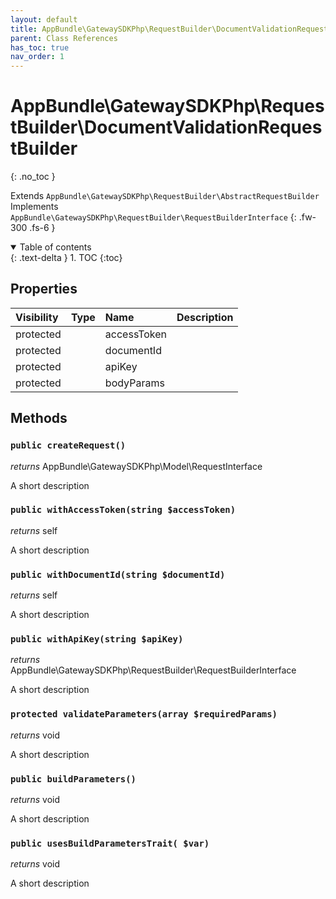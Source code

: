 ```yaml
---
layout: default
title: AppBundle\GatewaySDKPhp\RequestBuilder\DocumentValidationRequestBuilder
parent: Class References
has_toc: true
nav_order: 1
---
```


# AppBundle\GatewaySDKPhp\RequestBuilder\DocumentValidationRequestBuilder
{: .no_toc }

Extends `AppBundle\GatewaySDKPhp\RequestBuilder\AbstractRequestBuilder` <br> Implements `AppBundle\GatewaySDKPhp\RequestBuilder\RequestBuilderInterface`
{: .fw-300 .fs-6 }

<details open markdown="block">
  <summary>
    Table of contents
  </summary>
  {: .text-delta }
1. TOC
{:toc}
</details>

## Properties

| Visibility | Type | Name | Description |
| :--- | :--- | :--- | :--- |
| protected |  | accessToken |  |
| protected |  | documentId |  |
| protected |  | apiKey |  |
| protected |  | bodyParams |  |


## Methods

### `public createRequest()`

*returns* AppBundle\GatewaySDKPhp\Model\RequestInterface

A short description

### `public withAccessToken(string $accessToken)`

*returns* self

A short description

### `public withDocumentId(string $documentId)`

*returns* self

A short description

### `public withApiKey(string $apiKey)`

*returns* AppBundle\GatewaySDKPhp\RequestBuilder\RequestBuilderInterface

A short description

### `protected validateParameters(array $requiredParams)`

*returns* void

A short description

### `public buildParameters()`

*returns* void

A short description

### `public usesBuildParametersTrait( $var)`

*returns* void

A short description

